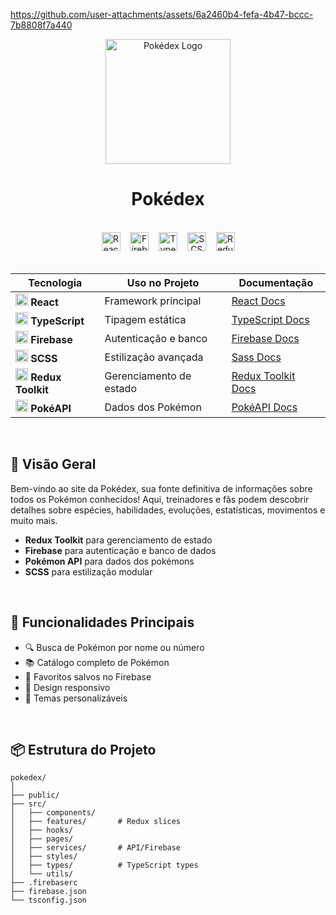 https://github.com/user-attachments/assets/6a2460b4-fefa-4b47-bccc-7b8808f7a440

<div align="center">
  <img src="https://i.pinimg.com/originals/17/f9/d9/17f9d97a908d096b0ba26bba64a74514.gif" alt="Pokédex Logo" height="200">
</div>
<h1 align="center">  
  Pokédex
</h1>

<br>

<div align="center">
  <img src="https://img.shields.io/badge/React-20232A?logo=react&style=for-the-badge" alt="React" height="30">
    &nbsp;&nbsp;
  <img src="https://img.shields.io/badge/Firebase-FFCA28?logo=firebase&style=for-the-badge" alt="Firebase" height="30">
    &nbsp;&nbsp;
  <img src="https://img.shields.io/badge/TypeScript-3178C6?logo=typescript&style=for-the-badge" alt="TypeScript" height="30">
    &nbsp;&nbsp;
  <img src="https://img.shields.io/badge/SCSS-CC6699?logo=sass&style=for-the-badge" alt="SCSS" height="30">
    &nbsp;&nbsp;
  <img src="https://img.shields.io/badge/Redux-764ABC?logo=redux&style=for-the-badge" alt="Redux Toolkit" height="30">
</div>

<br>
<div align="center">

| Tecnologia | Uso no Projeto | Documentação |
|------------|----------------|--------------|
| <img src="https://cdn-icons-png.flaticon.com/512/1126/1126012.png" width="20"> **React** | Framework principal | [React Docs](https://reactjs.org/docs) |
| <img src="https://cdn-icons-png.flaticon.com/512/5968/5968381.png" width="20"> **TypeScript** | Tipagem estática | [TypeScript Docs](https://www.typescriptlang.org/docs/) |
| <img src="https://cdn-icons-png.flaticon.com/512/5968/5968242.png" width="20"> **Firebase** | Autenticação e banco | [Firebase Docs](https://firebase.google.com/docs) |
| <img src="https://cdn-icons-png.flaticon.com/512/2111/2111364.png" width="20"> **SCSS** | Estilização avançada | [Sass Docs](https://sass-lang.com/documentation) |
| <img src="https://cdn-icons-png.flaticon.com/512/3334/3334886.png" width="20"> **Redux Toolkit** | Gerenciamento de estado | [Redux Toolkit Docs](https://redux-toolkit.js.org/) |
| <img src="https://cdn-icons-png.flaticon.com/512/188/188987.png" width="20"> **PokéAPI** | Dados dos Pokémon | [PokéAPI Docs](https://pokeapi.co/docs/v2) |
</div>
<br>

## 🌟 Visão Geral

Bem-vindo ao site da Pokédex, sua fonte definitiva de informações sobre todos os Pokémon conhecidos! Aqui, treinadores e fãs podem descobrir detalhes sobre espécies, habilidades, evoluções, estatísticas, movimentos e muito mais.

- **Redux Toolkit** para gerenciamento de estado
- **Firebase** para autenticação e banco de dados
- **Pokémon API** para dados dos pokémons
- **SCSS** para estilização modular

<br>

## 🚀 Funcionalidades Principais

- 🔍 Busca de Pokémon por nome ou número
- 📚 Catálogo completo de Pokémon
- 💾 Favoritos salvos no Firebase
- 📱 Design responsivo
- 🎨 Temas personalizáveis

<br>

## 📦 Estrutura do Projeto

```tree
pokedex/
│
├── public/
├── src/
│   ├── components/
│   ├── features/       # Redux slices
│   ├── hooks/
│   ├── pages/
│   ├── services/       # API/Firebase
│   ├── styles/
│   ├── types/          # TypeScript types
│   └── utils/
├── .firebaserc
├── firebase.json
└── tsconfig.json
